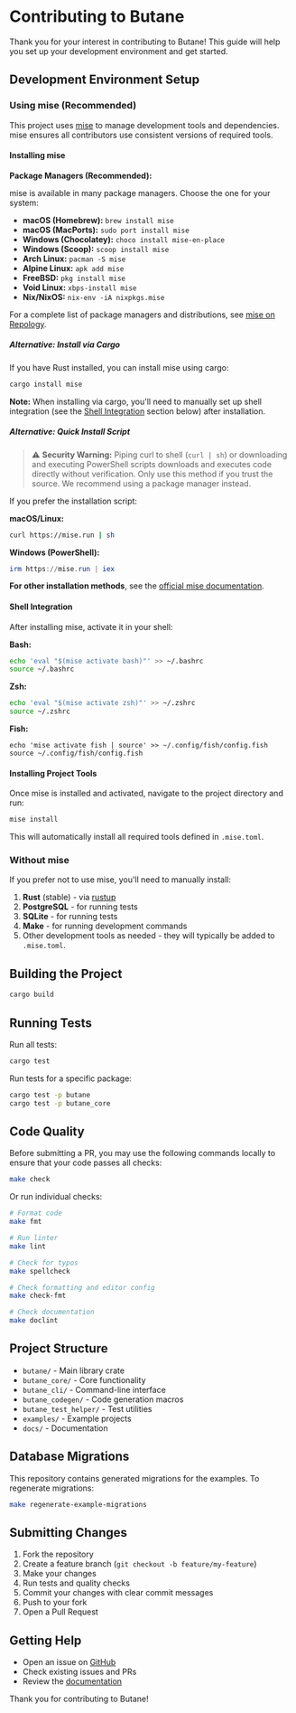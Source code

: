 # Contributing to Butane

Thank you for your interest in contributing to Butane! This guide will help you set up your development environment and get started.

## Development Environment Setup

### Using mise (Recommended)

This project uses [mise](https://mise.jdx.dev/) to manage development tools and dependencies. mise ensures all contributors use consistent versions of required tools.

#### Installing mise

**Package Managers (Recommended):**

mise is available in many package managers. Choose the one for your system:

- **macOS (Homebrew):** `brew install mise`
- **macOS (MacPorts):** `sudo port install mise`
- **Windows (Chocolatey):** `choco install mise-en-place`
- **Windows (Scoop):** `scoop install mise`
- **Arch Linux:** `pacman -S mise`
- **Alpine Linux:** `apk add mise`
- **FreeBSD:** `pkg install mise`
- **Void Linux:** `xbps-install mise`
- **Nix/NixOS:** `nix-env -iA nixpkgs.mise`

For a complete list of package managers and distributions, see [mise on Repology](https://repology.org/project/mise/versions).

##### Alternative: Install via Cargo

If you have Rust installed, you can install mise using cargo:

```bash
cargo install mise
```

**Note:** When installing via cargo, you'll need to manually set up shell integration (see the [Shell Integration](#shell-integration) section below) after installation.

##### Alternative: Quick Install Script

> ⚠️ **Security Warning:** Piping curl to shell (`curl | sh`) or downloading and executing PowerShell scripts downloads and executes code directly without verification. Only use this method if you trust the source. We recommend using a package manager instead.

If you prefer the installation script:

**macOS/Linux:**

```bash
curl https://mise.run | sh
```

**Windows (PowerShell):**

```powershell
irm https://mise.run | iex
```

**For other installation methods**, see the [official mise documentation](https://mise.jdx.dev/getting-started.html).

#### Shell Integration

After installing mise, activate it in your shell:

**Bash:**

```bash
echo 'eval "$(mise activate bash)"' >> ~/.bashrc
source ~/.bashrc
```

**Zsh:**

```bash
echo 'eval "$(mise activate zsh)"' >> ~/.zshrc
source ~/.zshrc
```

**Fish:**

```fish
echo 'mise activate fish | source' >> ~/.config/fish/config.fish
source ~/.config/fish/config.fish
```

#### Installing Project Tools

Once mise is installed and activated, navigate to the project directory and run:

```bash
mise install
```

This will automatically install all required tools defined in `.mise.toml`.

### Without mise

If you prefer not to use mise, you'll need to manually install:

1. **Rust** (stable) - via [rustup](https://rustup.rs/)
2. **PostgreSQL** - for running tests
3. **SQLite** - for running tests
4. **Make** - for running development commands
5. Other development tools as needed - they will typically be added to `.mise.toml`.

## Building the Project

```bash
cargo build
```

## Running Tests

Run all tests:

```bash
cargo test
```

Run tests for a specific package:

```bash
cargo test -p butane
cargo test -p butane_core
```

## Code Quality

Before submitting a PR, you may use the following commands locally to ensure that your code passes all checks:

```bash
make check
```

Or run individual checks:

```bash
# Format code
make fmt

# Run linter
make lint

# Check for typos
make spellcheck

# Check formatting and editor config
make check-fmt

# Check documentation
make doclint
```

## Project Structure

- `butane/` - Main library crate
- `butane_core/` - Core functionality
- `butane_cli/` - Command-line interface
- `butane_codegen/` - Code generation macros
- `butane_test_helper/` - Test utilities
- `examples/` - Example projects
- `docs/` - Documentation

## Database Migrations

This repository contains generated migrations for the examples. To regenerate migrations:

```bash
make regenerate-example-migrations
```

## Submitting Changes

1. Fork the repository
2. Create a feature branch (`git checkout -b feature/my-feature`)
3. Make your changes
4. Run tests and quality checks
5. Commit your changes with clear commit messages
6. Push to your fork
7. Open a Pull Request

## Getting Help

- Open an issue on [GitHub](https://github.com/Electron100/butane/issues)
- Check existing issues and PRs
- Review the [documentation](https://docs.rs/butane)

Thank you for contributing to Butane!
